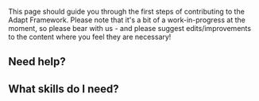 This page should guide you through the first steps of contributing to the Adapt Framework. Please note that it's a bit of a work-in-progress at the moment, so please bear with us - and please suggest edits/improvements to the content where you feel they are necessary!
## Need help?
## What skills do I need?